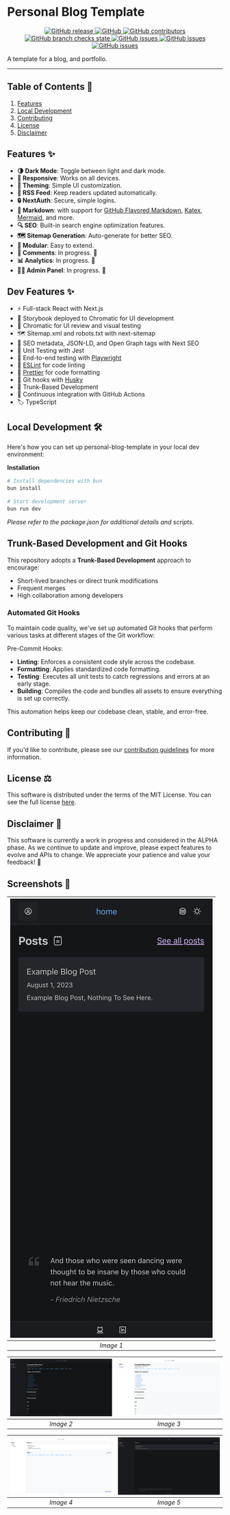# Personal Blog Template

<p align="center">
    <a href="https://github.com/HarrisFauntleroy/personal-blog-template/releases">
        <img alt="GitHub release" src="https://img.shields.io/github/package-json/v/HarrisFauntleroy/personal-blog-template?&style=for-the-badge">
    </a>
    <a href="/LICENSE.md">
        <img alt="GitHub" src="https://img.shields.io/github/license/HarrisFauntleroy/personal-blog-template?&style=for-the-badge">
    </a>
    <a href="https://github.com/HarrisFauntleroy/personal-blog-template/graphs/contributors">
        <img alt="GitHub contributors" src="https://img.shields.io/github/contributors-anon/HarrisFauntleroy/personal-blog-template?&style=for-the-badge">
    </a>
    <a href="https://github.com/HarrisFauntleroy/personal-blog-template/actions">
        <img alt="GitHub branch checks state" src="https://img.shields.io/github/checks-status/HarrisFauntleroy/personal-blog-template/main?&style=for-the-badge">
    </a>
    <a href="https://github.com/HarrisFauntleroy/personal-blog-template/issues?q=is%3Aopen+is%3Aissue">
        <img alt="GitHub issues" src="https://img.shields.io/github/issues/HarrisFauntleroy/personal-blog-template?&style=for-the-badge">
    </a>
    <a href="https://github.com/HarrisFauntleroy/personal-blog-template/issues?q=is%3Aopen+is%3Aissue">
        <img alt="GitHub issues" src="https://img.shields.io/github/last-commit/HarrisFauntleroy/personal-blog-template?&style=for-the-badge">
    </a>
    </a>
    <a href="https://github.com/HarrisFauntleroy/personal-blog-template/issues?q=is%3Aopen+is%3Aissue">
        <img alt="GitHub issues" src="https://img.shields.io/github/commit-activity/w/HarrisFauntleroy/personal-blog-template?&style=for-the-badge">
    </a>
</p>

A template for a blog, and portfolio.

---

## Table of Contents 📖

1. [Features](#features-✨)
2. [Local Development](#local-development-🛠️)
3. [Contributing](#contributing-🤝)
4. [License](#license-⚖️)
5. [Disclaimer](#disclaimer-🚨)

## Features ✨

- **🌗 Dark Mode**: Toggle between light and dark mode.
- **📱 Responsive**: Works on all devices.
- **🎨 Theming**: Simple UI customization.
- **📡 RSS Feed**: Keep readers updated automatically.
- **🔒 NextAuth**: Secure, simple logins.
- **📝 Markdown**: with support for
  [GitHub Flavored Markdown](https://github.github.com/gfm/),
  [Katex](https://katex.org/),
  [Mermaid](https://mermaid-js.github.io/mermaid/#/), and more.
- **🔍 SEO**: Built-in search engine optimization features.
- **🗺️ Sitemap Generation**: Auto-generate for better SEO.
- **🧩 Modular**: Easy to extend.
- **💬 Comments**: In progress. 🚧
- **📊 Analytics**: In progress. 🚧
- **👩‍💼 Admin Panel**: In progress. 🚧

## Dev Features ✨

- ⚡ Full-stack React with Next.js
- 🎉 Storybook deployed to Chromatic for UI development
- 🌈 Chromatic for UI review and visual testing
- 🗺️ Sitemap.xml and robots.txt with next-sitemap
- 🤖 SEO metadata, JSON-LD, and Open Graph tags with Next SEO
- 🧪 Unit Testing with Jest
- 🧪 End-to-end testing with [Playwright](https://playwright.dev/)
- 🧹 [ESLint](https://eslint.org) for code linting
- 🎨 [Prettier](https://prettier.io) for code formatting
- 🐶 Git hooks with [Husky](https://www.npmjs.com/package/husky)
- 🌳 Trunk-Based Development
- 🔄 Continuous integration with GitHub Actions
- 🏷 TypeScript

## Local Development 🛠️

Here's how you can set up personal-blog-template in your local dev environment:

**Installation**

```zsh
# Install dependencies with bun
bun install
```

```zsh
# Start development server
bun run dev
```

_Please refer to the package.json for additional details and scripts._

## Trunk-Based Development and Git Hooks

This repository adopts a **Trunk-Based Development** approach to encourage:

- Short-lived branches or direct trunk modifications
- Frequent merges
- High collaboration among developers

### Automated Git Hooks

To maintain code quality, we've set up automated Git hooks that perform various
tasks at different stages of the Git workflow:

Pre-Commit Hooks:

- **Linting**: Enforces a consistent code style across the codebase.
- **Formatting**: Applies standardized code formatting.
- **Testing**: Executes all unit tests to catch regressions and errors at an
  early stage.
- **Building**: Compiles the code and bundles all assets to ensure everything is
  set up correctly.

This automation helps keep our codebase clean, stable, and error-free.

## Contributing 🤝

If you'd like to contribute, please see our
[contribution guidelines](CONTRIBUTING.md) for more information.

## License ⚖️

This software is distributed under the terms of the MIT License. You can see the
full license [here](LICENSE).

## Disclaimer 🚨

This software is currently a work in progress and considered in the ALPHA phase.
As we continue to update and improve, please expect features to evolve and APIs
to change. We appreciate your patience and value your feedback! 🙌

## Screenshots 📸

| ![Image 1](/public/1.png) |
| :-----------------------: |
|         _Image 1_         |

| ![Image 2](/public/2.png) | ![Image 3](/public/3.png) |
| :-----------------------: | :-----------------------: |
|         _Image 2_         |         _Image 3_         |

| ![Image 4](/public/4.png) | ![Image 5](/public/5.png) |
| :-----------------------: | :-----------------------: |
|         _Image 4_         |         _Image 5_         |
